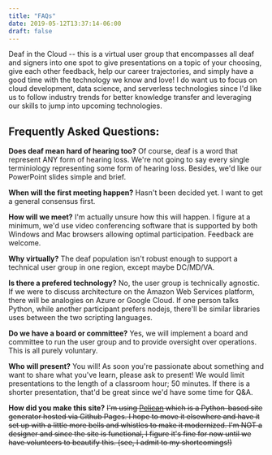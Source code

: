 ```yaml
---
title: "FAQs"
date: 2019-05-12T13:37:14-06:00
draft: false
---
```

Deaf in the Cloud -- this is a virtual user group that encompasses all deaf and signers into one spot to give presentations on a topic of your choosing, give each other feedback, help our career trajectories, and simply have a good time with the technology we know and love! I do want us to focus on cloud development, data science, and serverless technologies since I'd like us to follow industry trends for better knowledge transfer and leveraging our skills to jump into upcoming technologies.

## Frequently Asked Questions: ##

<strong>Does deaf mean hard of hearing too?</strong>
Of course, deaf is a word that represent ANY form of hearing loss. We're not going to say every single terminiology representing some form of hearing loss. Besides, we'd like our PowerPoint slides simple and brief.  

<strong>When will the first meeting happen?</strong>
Hasn't been decided yet. I want to get a general consensus first.

<strong>How will we meet?</strong>
I'm actually unsure how this will happen. I figure at a minimum, we'd use video conferencing software that is supported by both Windows and Mac browsers allowing optimal participation. Feedback are welcome.

<strong>Why virtually?</strong>
The deaf population isn't robust enough to support a technical user group in one region, except maybe DC/MD/VA.

<strong>Is there a prefered technology?</strong>
No, the user group is technically agnostic. If we were to discuss architecture on the Amazon Web Services platform, there will be analogies on Azure or Google Cloud. If one person talks Python, while another participant prefers nodejs, there'll be similar libraries uses between the two scripting languages.

<strong>Do we have a board or committee?</strong>
Yes, we will implement a board and committee to run the user group and to provide oversight over operations. This is all purely voluntary.

<strong>Who will present?</strong>
You will! As soon you're passionate about something and want to share what you've learn, please ask to present! We would limit presentations to the length of a classroom hour; 50 minutes. If there is a shorter presentation, that'd be great since we'd have some time for Q&amp;A.

<strong>How did you make this site?</strong>
~~I'm using <a href="https://blog.getpelican.com/">Pelican</a> which is a Python-based site generator hosted via Github Pages. I hope to move it elsewhere and have it set up with a little more bells and whistles to make it modernized. I'm NOT a designer and since the site is functional, I figure it's fine for now until we have volunteers to beautify this. (see, I admit to my shortcomings!)~~
   
